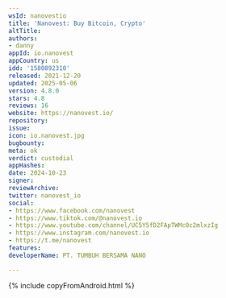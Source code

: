 ```yaml
---
wsId: nanovestio
title: 'Nanovest: Buy Bitcoin, Crypto'
altTitle: 
authors:
- danny
appId: io.nanovest
appCountry: us
idd: '1580892310'
released: 2021-12-20
updated: 2025-05-06
version: 4.8.0
stars: 4.8
reviews: 16
website: https://nanovest.io/
repository: 
issue: 
icon: io.nanovest.jpg
bugbounty: 
meta: ok
verdict: custodial
appHashes: 
date: 2024-10-23
signer: 
reviewArchive: 
twitter: nanovest_io
social:
- https://www.facebook.com/nanovest
- https://www.tiktok.com/@nanovest.io
- https://www.youtube.com/channel/UC5Y5fD2FApTWMc0c2mlxzIg
- https://www.instagram.com/nanovest.io
- https://t.me/nanovest
features: 
developerName: PT. TUMBUH BERSAMA NANO

---
```


{% include copyFromAndroid.html %}